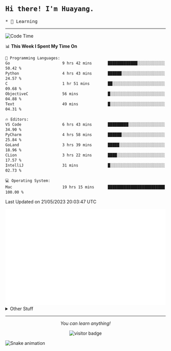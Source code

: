 <h2>
    <samp>Hi there! I'm Huayang.</samp>
</h2>
<p>
    <samp>
        * 🧐 Learning
    </samp>
</p>

<hr>

<!--START_SECTION:waka-->
![Code Time](http://img.shields.io/badge/Code%20Time-844%20hrs%2019%20mins-blue)

📊 **This Week I Spent My Time On** 

```text
💬 Programming Languages: 
Go                       9 hrs 42 mins       █████████████░░░░░░░░░░░░   50.42 % 
Python                   4 hrs 43 mins       ██████░░░░░░░░░░░░░░░░░░░   24.57 % 
C                        1 hr 51 mins        ██░░░░░░░░░░░░░░░░░░░░░░░   09.68 % 
ObjectiveC               56 mins             █░░░░░░░░░░░░░░░░░░░░░░░░   04.88 % 
Text                     49 mins             █░░░░░░░░░░░░░░░░░░░░░░░░   04.31 % 

🔥 Editors: 
VS Code                  6 hrs 43 mins       █████████░░░░░░░░░░░░░░░░   34.90 % 
PyCharm                  4 hrs 58 mins       ██████░░░░░░░░░░░░░░░░░░░   25.84 % 
GoLand                   3 hrs 39 mins       █████░░░░░░░░░░░░░░░░░░░░   18.96 % 
CLion                    3 hrs 22 mins       ████░░░░░░░░░░░░░░░░░░░░░   17.57 % 
IntelliJ                 31 mins             █░░░░░░░░░░░░░░░░░░░░░░░░   02.73 % 

💻 Operating System: 
Mac                      19 hrs 15 mins      █████████████████████████   100.00 % 
```


 Last Updated on 21/05/2023 20:03:47 UTC
<!--END_SECTION:waka-->

<picture>
    <img src="/github-metrics.svg" alt="github metrics" style='visibility:visible'>
</picture>

<details>
  <summary>Other Stuff</summary>
  <br />
<!--   
  <p align="left">
    <img height="180em" src="https://github-readme-streak-stats.herokuapp.com/?user=GuillaumeFalourd" />
    
  </p> -->

  * 🏆 Some GitHub statistical reports:
  
  <img width="100%" src="https://github-profile-trophy.vercel.app/?username=xmchxup&column=7">
  <p align="left">  
    <img height="180em" src="https://github-readme-stats.vercel.app/api?username=xmchxup&hide_border=true&show_icons=true&include_all_commits=true&bg_color=0,EC6C6C,FFD479,FFFC79,73FA79&theme=graywhite&locale=en" />
    <img height="180em" src="https://github-readme-stats.vercel.app/api/top-langs/?username=xmchxup&hide=css,scss,html&langs_count=8&hide_border=true&layout=compact&bg_color=0,73FA79,73FDFF,D783FF&theme=graywhite&locale=en" />
  </p>
  
  <img width="100%" src="https://github-profile-summary-cards.vercel.app/api/cards/profile-details?username=xmchxup&theme=github" />
 
</a>
</details>
<hr>
<p align="center">
    <i>You can learn anything!</i>
    <p align="center">
        <img src="https://visitor-badge.laobi.icu/badge?page_id=xmchxup" alt="visitor badge"/>       
    </p>
</p>

![Snake animation](https://github.com/XmchxUp/XmchxUp/blob/output/github-contribution-grid-snake.gif)


